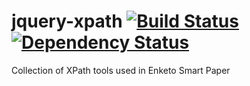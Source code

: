 jquery-xpath [![Build Status](https://travis-ci.org/enketo/jquery-xpath.png)](https://travis-ci.org/enketo/jquery-xpath) [![Dependency Status](https://david-dm.org/enketo/jquery-xpath.svg)](https://david-dm.org/enketo/jquery-xpath)
============

Collection of XPath tools used in Enketo Smart Paper
